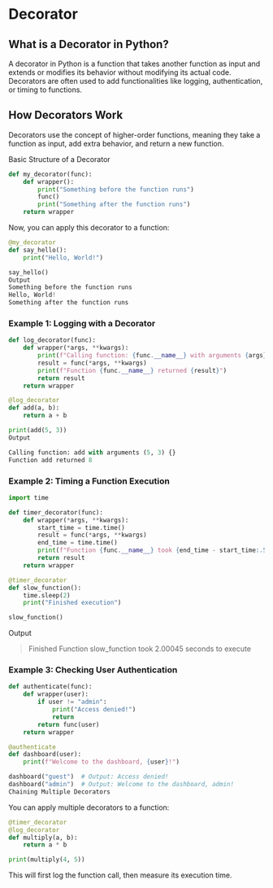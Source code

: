 # Decorator

## What is a Decorator in Python?

A decorator in Python is a function that takes another function as input and extends or modifies its behavior without modifying its actual code. Decorators are often used to add functionalities like logging, authentication, or timing to functions.

## How Decorators Work

Decorators use the concept of higher-order functions, meaning they take a function as input, add extra behavior, and return a new function.

Basic Structure of a Decorator

```python
def my_decorator(func):
    def wrapper():
        print("Something before the function runs")
        func()
        print("Something after the function runs")
    return wrapper
```

Now, you can apply this decorator to a function:

```python
@my_decorator
def say_hello():
    print("Hello, World!")

say_hello()
Output
Something before the function runs
Hello, World!
Something after the function runs
```

### Example 1: Logging with a Decorator

```python
def log_decorator(func):
    def wrapper(*args, **kwargs):
        print(f"Calling function: {func.__name__} with arguments {args} {kwargs}")
        result = func(*args, **kwargs)
        print(f"Function {func.__name__} returned {result}")
        return result
    return wrapper

@log_decorator
def add(a, b):
    return a + b

print(add(5, 3))
Output

Calling function: add with arguments (5, 3) {}
Function add returned 8
```

### Example 2: Timing a Function Execution

```python
import time

def timer_decorator(func):
    def wrapper(*args, **kwargs):
        start_time = time.time()
        result = func(*args, **kwargs)
        end_time = time.time()
        print(f"Function {func.__name__} took {end_time - start_time:.5f} seconds to execute")
        return result
    return wrapper

@timer_decorator
def slow_function():
    time.sleep(2)
    print("Finished execution")

slow_function()

```

Output
> Finished
Function slow_function took 2.00045 seconds to execute

### Example 3: Checking User Authentication

```python
def authenticate(func):
    def wrapper(user):
        if user != "admin":
            print("Access denied!")
            return
        return func(user)
    return wrapper

@authenticate
def dashboard(user):
    print(f"Welcome to the dashboard, {user}!")

dashboard("guest")  # Output: Access denied!
dashboard("admin")  # Output: Welcome to the dashboard, admin!
Chaining Multiple Decorators
```

You can apply multiple decorators to a function:

```python
@timer_decorator
@log_decorator
def multiply(a, b):
    return a * b

print(multiply(4, 5))
```

This will first log the function call, then measure its execution time.
